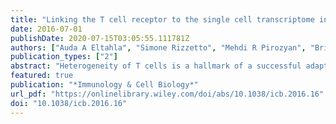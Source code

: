 ```yaml
---
title: "Linking the T cell receptor to the single cell transcriptome in antigen‐specific human T cells"
date: 2016-07-01
publishDate: 2020-07-15T03:05:55.111781Z
authors: ["Auda A Eltahla", "Simone Rizzetto", "Mehdi R Pirozyan", "Brigid D Betz‐Stablein", "Vanessa Venturi", "Katherine Kedzierska", "Andrew R Lloyd", "Rowena A Bull", "Fabio Luciani"]
publication_types: ["2"]
abstract: "Heterogeneity of T cells is a hallmark of a successful adaptive immune response, harnessing the vast diversity of antigen-specific T cells into a coordinated evolution of effector and memory outcomes. The T cell receptor (TCR) repertoire is highly diverse to account for the highly heterogeneous antigenic world. During the response to a virus multiple individual clones of antigen specific CD8+ (Ag-specific) T cells can be identified against a single epitope and multiple epitopes are recognised. Advances in single-cell technologies have provided the potential to study Ag-specific T cell heterogeneity at both surface phenotype and transcriptome levels, thereby allowing investigation of the diversity within the same apparent sub-population. We propose a new method (VDJPuzzle) to reconstruct the native TCRαβ from single cell RNA-seq data of Ag-specific T cells and then to link these with the gene expression profile of individual cells. We applied this method using rare Ag-specific T cells isolated from peripheral blood of a subject who cleared hepatitis C virus infection. We successfully reconstructed productive TCRαβ in 56 of a total of 63 cells (89%), with double α and double β in 18, and 7% respectively, and double TCRαβ in 2 cells. The method was validated via standard single cell PCR sequencing of the TCR. We demonstrate that single-cell transcriptome analysis can successfully distinguish Ag-specific T cell populations sorted directly from resting memory cells in peripheral blood and sorted after ex vivo stimulation. This approach allows a detailed analysis of the TCR diversity and its relationship with the transcriptional profile of different clones."
featured: true
publication: "*Immunology & Cell Biology*"
url_pdf: "https://onlinelibrary.wiley.com/doi/abs/10.1038/icb.2016.16"
doi: "10.1038/icb.2016.16"
---
```


